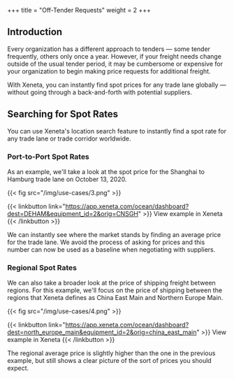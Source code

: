 +++
title = "Off-Tender Requests"
weight = 2
+++

## Introduction

Every organization has a different approach to tenders — some tender frequently, others only once a year. However, if your freight needs change outside of the usual tender period, it may be cumbersome or expensive for your organization to begin making price requests for additional freight. 

With Xeneta, you can instantly find spot prices for any trade lane globally — without going through a back-and-forth with potential suppliers.

## Searching for Spot Rates

You can use Xeneta's location search feature to instantly find a spot rate for any trade lane or trade corridor worldwide.


### Port-to-Port Spot Rates

As an example, we'll take a look at the spot price for the Shanghai to Hamburg trade lane on October 13, 2020.

{{< fig src="/img/use-cases/3.png" >}}

{{< linkbutton link="https://app.xeneta.com/ocean/dashboard?dest=DEHAM&equipment_id=2&orig=CNSGH" >}} View example in Xeneta {{< /linkbutton >}}

We can instantly see where the market stands by finding an average price for the trade lane. We avoid the process of asking for prices and this number can now be used as a baseline when negotiating with suppliers.

### Regional Spot Rates

We can also take a broader look at the price of shipping freight between regions. For this example, we'll focus on the price of shipping between the regions that Xeneta defines as China East Main and Northern Europe Main.

{{< fig src="/img/use-cases/4.png" >}}

{{< linkbutton link="https://app.xeneta.com/ocean/dashboard?dest=north_europe_main&equipment_id=2&orig=china_east_main" >}} View example in Xeneta {{< /linkbutton >}}


The regional average price is slightly higher than the one in the previous example, but still shows a clear picture of the sort of prices you should expect.